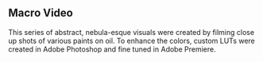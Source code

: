 ## Macro Video

This series of abstract, nebula-esque visuals were created by filming close up shots of various paints on oil. To enhance the colors, custom LUTs were created in Adobe Photoshop and fine tuned in Adobe Premiere.
